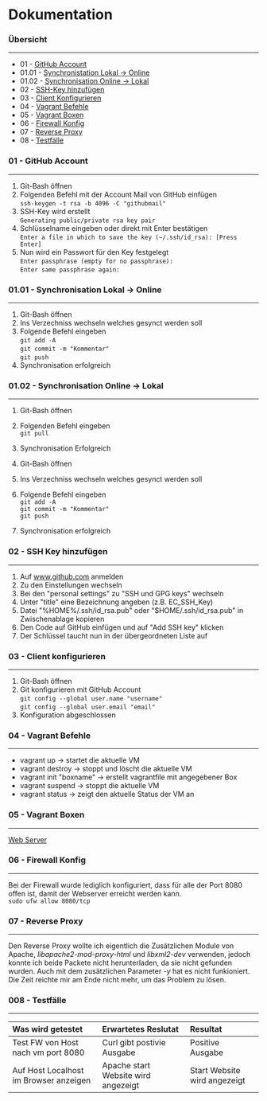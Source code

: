 Dokumentation 
=============

### Übersicht
***

* 01 - [GitHub Account](#01---github-account)
* 01.01 - [Synchronistation Lokal -> Online](#0101---synchronisation-lokal---online)
* 01.02 - [Synchronisation Online -> Lokal](#0102---synchronisation-online---lokal)
* 02 - [SSH-Key hinzufügen](#02---SSH-Key-hinzufügen)
* 03 - [Client Konfigurieren](#03---Client-Konfigurieren)
* 04 - [Vagrant Befehle](#04---Vagrant-Befehle)
* 05 - [Vagrant Boxen](#05---Vagrant-Boxen)
* 06 - [Firewall Konfig](#06---firewall-konfig)
* 07 - [Reverse Proxy](#07---Reverse-Proxy)
* 08 - [Testfälle](#08---Testfälle)


### 01 - GitHub Account 
***


1. Git-Bash öffnen
2. Folgenden Befehl mit der Account Mail von GitHub einfügen
      <br>`ssh-keygen -t rsa -b 4096 -C "githubmail"`
3. SSH-Key wird erstellt
      <br>`Generating public/private rsa key pair`
4. Schlüsselname eingeben oder direkt mit Enter bestätigen
      <br>`Enter a file in which to save the key (~/.ssh/id_rsa): [Press Enter]`
5. Nun wird ein Passwort für den Key festgelegt
      <br>`Enter passphrase (empty for no passphrase):`
      <br>`Enter same passphrase again:`


### 01.01 - Synchronisation Lokal -> Online
***


1. Git-Bash öffnen
2. Ins Verzechniss wechseln welches gesynct werden soll
3. Folgende Befehl eingeben
      <br>`git add -A`
      <br>`git commit -m "Kommentar"`
      <br>`git push`
4. Synchronisation erfolgreich


### 01.02 - Synchronisation Online -> Lokal
***

1. Git-Bash öffnen
2. Folgenden Befehl eingeben
      <br>`git pull`
3. Synchronisation Erfolgreich


1. Git-Bash öffnen
2. Ins Verzechniss wechseln welches gesynct werden soll
3. Folgende Befehl eingeben
      <br>`git add -A`
      <br>`git commit -m "Kommentar"`
      <br>`git push`
4. Synchronisation erfolgreich

### 02 - SSH Key hinzufügen
***


1. Auf www.github.com anmelden
2. Zu den Einstellungen wechseln
3. Bei den "personal settings" zu "SSH und GPG keys" wechseln
4. Unter "title" eine Bezeichnung angeben (z.B. EC_SSH_Key)
5. Datei "%HOME%/.ssh/id_rsa.pub" oder "$HOME/.ssh/id_rsa.pub" in Zwischenablage kopieren
6. Den Code auf GitHub einfügen und auf "Add SSH key" klicken
7. Der Schlüssel taucht nun in der übergeordneten Liste auf


### 03 - Client konfigurieren
***


1. Git-Bash öffnen
2. Git konfigurieren mit GitHub Account
      <br>`git config --global user.name "username"`
      <br>`git config --global user.email "email"`
3. Konfiguration abgeschlossen


### 04 - Vagrant Befehle
***

* vagrant up -> startet die aktuelle VM
* vagrant destroy -> stoppt und löscht die aktuelle VM
* vagrant init "boxname" -> erstellt vagrantfile mit angegebener Box
* vagrant suspend -> stoppt die aktuelle VM
* vagrant status -> zeigt den aktuelle Status der VM an


### 05 - Vagrant Boxen
***

[Web Server][1]


[1]: https://github.com/canci87/M-300-Services/tree/master/VagrantBox/Web%20Server


### 06 - Firewall Konfig
***

Bei der Firewall wurde lediglich konfiguriert, dass für alle der Port 8080 offen ist, damit der Webserver erreicht werden kann.
<br>`sudo ufw allow 8080/tcp`


### 07 - Reverse Proxy
***

Den Reverse Proxy wollte ich eigentlich die Zusätzlichen Module von Apache, *libapache2-mod-proxy-html* und *libxml2-dev* verwenden, jedoch konnte ich beide Packete nicht herunterladen, da sie nicht gefunden wurden. Auch mit dem zusätzlichen Parameter *-y* hat es nicht funkioniert. Die Zeit reichte mir am Ende nicht mehr, um das Problem zu lösen.


### 008 - Testfälle
***

| Was wird getestet     | Erwartetes Reslutat   | Resultat  |
| :---------------------| :---------------------| :---------|
| Test FW von Host nach vm port 8080      | Curl gibt postivie Ausgabe  | Positive Ausgabe      |
| Auf Host Localhost im Browser anzeigen  | Apache start Website wird angezeigt     | Start Website wird angezeigt|

